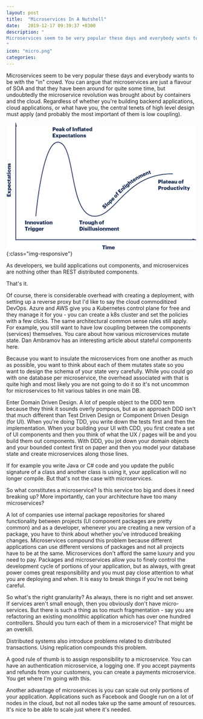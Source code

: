 ```yaml
---
layout: post
title:  "Microservices In A Nutshell"
date:   2019-12-17 09:39:37 +0300
description: "
Microservices seem to be very popular these days and everybody wants to be with the in crowd. You can argue that microservices are just a flavour of SOA and that they have been around for quite some time, but undoubtedly the microservice revolution was brought about by containers and the cloud. Regardless of whether you're building backend applications, cloud applications, or what have you, the central tenets of high level design must apply (and probably the most important of them is low coupling). 
"
icon: "micro.png"
categories:
---
```

Microservices seem to be very popular these days and everybody wants to be with the "in" crowd. You can argue that microservices are just a flavour of SOA and that they have been around for quite some time, but undoubtedly the microservice revolution was brought about by containers and the cloud. Regardless of whether you're building backend applications, cloud applications, or what have you, the central tenets of high level design must apply (and probably the most important of them is low coupling). 

![image-title-here](/images/hype2.jpg){:class="img-responsive"}

As developers, we build applications out components, and microservices are nothing other than REST distributed components. 

That's it. 

Of course, there is considerable overhead with creating a deployment, with setting up a reverse proxy but I'd like to say the cloud commoditized DevOps. Azure and AWS give you a Kubernetes control plane for free and they manage it for you - you can create a k8s cluster and set the policies with a few clicks. The same architectural common sense rules still apply. For example, you still want to have low coupling between the components (services) themselves. You care about how various microservices mutate state. Dan Ambramov has an interesting article about stateful components here.

Because you want to insulate the microservices from one another as much as possible, you want to think about each of them mutates state so you want to design the schema of your state very carefully. While you could go with one database per microservice, the overhead associated with that is quite high and most likely you are not going to do it so it's not uncommon for microservices to hit various tables in one main DB.

Enter Domain Driven Design. A lot of people object to the DDD term because they think it sounds overly pompous, but as an approach DDD isn't that much different than Test Driven Design or Component Driven Design (for UI). When you're doing TDD, you write down the tests first and then the implementation. When your building your UI with CDD, you first create a set of UI components and then you think of what the UX / pages will be and you build them out components. With DDD, you jot down your domain objects and your bounded context first on paper and then you model your database state and create microservices along those lines. 

If for example you write Java or C# code and you update the public signature of a class and another class is using it, your application will no longer compile. But that's not the case with microservices.

So what constitutes a microservice? Is this service too big and does it need breaking up? More importantly, can your architecture have too many microservices?

A lot of companies use internal package repositories for shared functionality between projects (UI component packages are pretty common) and as a developer, whenever you are creating a new version of a package, you have to think about whether you've introduced breaking changes. Microservices compound this problem because different applications can use different versions of packages and not all projects have to be at the same. Microservices don't afford the same luxury and you need to pay. Packages and microservices allow you to finely control the development cycle of portions of your application, but as always, with great power comes great responsibility and you must pay close attention to what you are deploying and when. It is easy to break things if you're not being careful. 

So what's the right granularity? As always, there is no right and set answer. If services aren't small enough, then you obviously don't have micro-services. But there is such a thing as too much fragmentation - say you are refactoring an existing monolithic application which has over one hundred controllers. Should you turn each of them in a microservice? That might be an overkill.

Distributed systems also introduce problems related to distributed transactions. Using replication compounds this problem. 

A good rule of thumb is to assign responsibility to a microservice. You can have an authentication microservice, a logging one. If you accept payments and refunds from your customers, you can create a payments microservice. You get where I'm going with this. 

Another advantage of microservices is you can scale out only portions of your application. Applications such as Facebook and Google run on a lot of nodes in the cloud, but not all nodes take up the same amount of resources. It's nice to be able to scale just where it's needed.